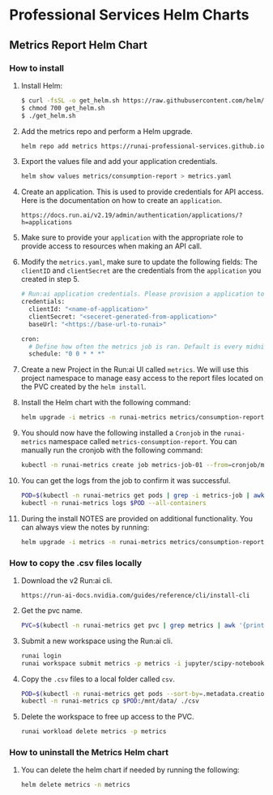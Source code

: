 # Professional Services Helm Charts

## Metrics Report Helm Chart

### How to install

1. Install Helm:

    ```bash
    $ curl -fsSL -o get_helm.sh https://raw.githubusercontent.com/helm/helm/main/scripts/get-helm-3
    $ chmod 700 get_helm.sh
    $ ./get_helm.sh
    ```

2. Add the metrics repo and perform a Helm upgrade.

    ```bash
    helm repo add metrics https://runai-professional-services.github.io/helm-charts/ && helm repo update
    ```

3. Export the values file and add your application credentials.

    ```bash
    helm show values metrics/consumption-report > metrics.yaml
    ```

4. Create an application. This is used to provide credentials for API access. Here is the documentation on how to create an `application`.

    `https://docs.run.ai/v2.19/admin/authentication/applications/?h=applications`

5. Make sure to provide your `application` with the appropriate role to provide access to resources when making an API call.

6. Modify the `metrics.yaml`, make sure to update the following fields: The `clientID` and `clientSecret` are the credentials from the `application` you created in step 5.

    ```bash
    # Run:ai application credentials. Please provision a application to provide api access for the script.
    credentials:
      clientId: "<name-of-application>"
      clientSecret: "<seceret-generated-from-application>"
      baseUrl: "<https://base-url-to-runai>"

    cron:
      # Define how often the metrics job is ran. Default is every midnight.
      schedule: "0 0 * * *"
    ```

7. Create a new Project in the Run:ai UI called `metrics`. We will use this project namespace to manage easy access to the report files located on the PVC created by the `helm install`.

8. Install the Helm chart with the following command:

    ```bash
    helm upgrade -i metrics -n runai-metrics metrics/consumption-report -f metrics.yaml
    ```

9. You should now have the following installed a `Cronjob` in the `runai-metrics` namespace called `metrics-consumption-report`. You can manually run the cronjob with the following command:

      ```bash
      kubectl -n runai-metrics create job metrics-job-01 --from=cronjob/metrics-consumption-report
      ```

10. You can get the logs from the job to confirm it was successful. 

    ```bash
    POD=$(kubectl -n runai-metrics get pods | grep -i metrics-job | awk '{print $1}')
    kubectl -n runai-metrics logs $POD --all-containers
    ```

11. During the install NOTES are provided on additional functionality. You can always view the notes by running:

    ```bash
    helm upgrade -i metrics -n runai-metrics metrics/consumption-report -f metrics.yaml --dry-run
    ```

### How to copy the .csv files locally

1. Download the v2 Run:ai cli.

    `https://run-ai-docs.nvidia.com/guides/reference/cli/install-cli`

2. Get the pvc name.

    ```bash
    PVC=$(kubectl -n runai-metrics get pvc | grep metrics | awk '{print $1}')
    ```

2. Submit a new workspace using the Run:ai cli.

    ```bash
    runai login
    runai workspace submit metrics -p metrics -i jupyter/scipy-notebook --existing-pvc claimname=$PVC,path=/mnt/data
    ```

3. Copy the `.csv` files to a local folder called `csv`.

    ```bash
    POD=$(kubectl -n runai-metrics get pods --sort-by=.metadata.creationTimestamp | tail -n 1 | awk '{print $1}')
    kubectl -n runai-metrics cp $POD:/mnt/data/ ./csv
    ```

4. Delete the workspace to free up access to the PVC.

    ```bash
    runai workload delete metrics -p metrics
    ```

### How to uninstall the Metrics Helm chart

1. You can delete the helm chart if needed by running the following:

    ```bash
    helm delete metrics -n metrics
    ```

